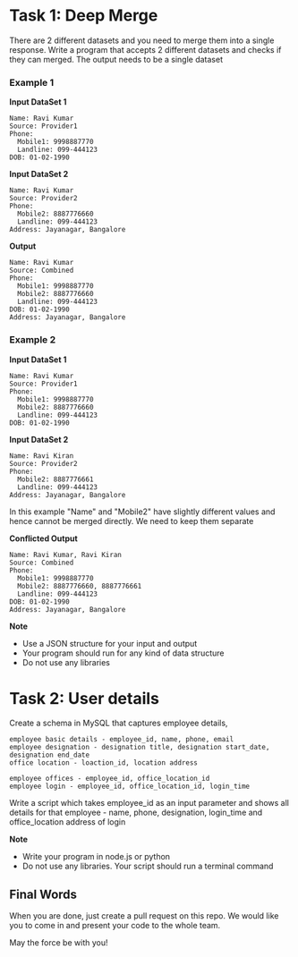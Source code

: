 # Task 1: Deep Merge
There are 2 different datasets and you need to merge them into a single response. Write a program that accepts 2 different datasets and checks if they can merged. The output needs to be a single dataset

### Example 1
**Input DataSet 1**
```
Name: Ravi Kumar
Source: Provider1
Phone: 
  Mobile1: 9998887770
  Landline: 099-444123
DOB: 01-02-1990
```

**Input DataSet 2**
```
Name: Ravi Kumar
Source: Provider2
Phone: 
  Mobile2: 8887776660
  Landline: 099-444123
Address: Jayanagar, Bangalore
```

**Output**
```
Name: Ravi Kumar
Source: Combined
Phone: 
  Mobile1: 9998887770
  Mobile2: 8887776660
  Landline: 099-444123
DOB: 01-02-1990
Address: Jayanagar, Bangalore
```

### Example 2
**Input DataSet 1**
```
Name: Ravi Kumar
Source: Provider1
Phone: 
  Mobile1: 9998887770
  Mobile2: 8887776660
  Landline: 099-444123
DOB: 01-02-1990
```
**Input DataSet 2**
```
Name: Ravi Kiran
Source: Provider2
Phone: 
  Mobile2: 8887776661
  Landline: 099-444123
Address: Jayanagar, Bangalore
```
In this example "Name" and "Mobile2" have slightly different values and hence cannot be merged directly. We need to keep them separate

**Conflicted Output**
```
Name: Ravi Kumar, Ravi Kiran
Source: Combined
Phone: 
  Mobile1: 9998887770
  Mobile2: 8887776660, 8887776661
  Landline: 099-444123
DOB: 01-02-1990
Address: Jayanagar, Bangalore
```

**Note** 
- Use a JSON structure for your input and output
- Your program should run for any kind of data structure
- Do not use any libraries

# Task 2: User details
Create a schema in MySQL that captures employee details, 

```
employee basic details - employee_id, name, phone, email
employee designation - designation title, designation start_date, designation end_date
office location - loaction_id, location address

employee offices - employee_id, office_location_id
employee login - employee_id, office_location_id, login_time
```

Write a script which takes employee_id as an input parameter and shows all details for that employee - name, phone, designation, login_time and office_location address of login

**Note** 
- Write your program in node.js or python
- Do not use any libraries. Your script should run a terminal command

## Final Words

When you are done, just create a pull request on this repo. We would like you to come in and present your code to the whole team.

May the force be with you!

